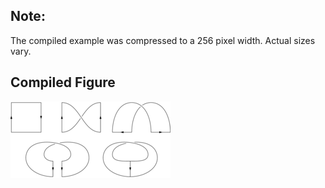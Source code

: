 Note:
-----

The compiled example was compressed to a 256
pixel width. Actual sizes vary.

Compiled Figure
---------------
![Example](Square_to_Mobius_Strip.png)
